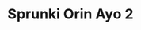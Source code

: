 ---
slug: sprunki-orin-ayo-2-2563
title: Sprunki Orin Ayo 2
description: "Sprunki Orin Ayo 2 is an exciting online game. Play for free directly in your browser!"
icon: /images/popular_mods/Sprunki Orin Ayo 2.png
url: https://wowtbc.net/sprunkin/orin-ayo-2/index.html
previewImage: /images/popular_mods/Sprunki Orin Ayo 2.png
type: popular mods

# SEO配置
seo:
  title: "Sprunki Orin Ayo 2 - Play Free Online Game | Fun Browser Games"
  description: "Sprunki Orin Ayo 2 - Play this fun online game for free in your browser. No download required!"
  ogImage: "/images/popular_mods/Sprunki Orin Ayo 2.png"
  keywords: "sprunki-orin-ayo-2-2563, online game, browser game, free game, popular mods game, play online"

videoUrls:
  - https://www.youtube.com/embed/example1
  - https://www.youtube.com/embed/example2

whyPlay:
  title: "Why Play Sprunki Orin Ayo 2?"
  items:
    - "Immersive Gameplay: Sprunki Orin Ayo 2 offers an engaging and immersive gaming experience that will keep you entertained for hours"
    - "Challenging Levels: Test your skills with increasingly difficult challenges and obstacles"
    - "Beautiful Graphics: Enjoy stunning visuals and smooth animations that bring the game world to life"
    - "Regular Updates: New content and features are added regularly to keep the game fresh and exciting"
    - "Free to Play: Experience all the fun without spending a penny"
    - "Community Features: Connect with other players, share strategies, and compete for high scores"
    - "Cross-Platform: Play on any device with a web browser, no downloads required"

features:
  title: "Key Features of Sprunki Orin Ayo 2"
  image: "/images/popular_mods/Sprunki Orin Ayo 2.png"
  items:
    - "Intuitive Controls: Easy to learn controls make Sprunki Orin Ayo 2 accessible for players of all skill levels"
    - "Multiple Game Modes: Enjoy various gameplay options that provide different challenges and experiences"
    - "Character Customization: Personalize your gaming experience with unique characters and items"
    - "Achievement System: Complete special tasks to earn rewards and recognition"
    - "Leaderboards: Compete with players worldwide and see who can achieve the highest scores"

characteristics:
  title: "Game Characteristics"
  image: "/images/popular_mods/Sprunki Orin Ayo 2.png"
  items:
    - "Genre: Popular mods game with elements of strategy and skill"
    - "Difficulty: Suitable for both casual gamers and those seeking a challenge"
    - "Play Time: Quick sessions or extended gameplay, depending on your preference"
    - "Art Style: Vibrant and engaging visuals that enhance the gaming experience"
    - "Sound Design: Immersive audio that complements the gameplay perfectly"

info: "Sprunki Orin Ayo 2 is an exciting online game that offers players a unique and engaging gaming experience. With its intuitive controls, stunning visuals, and challenging gameplay, Sprunki Orin Ayo 2 provides hours of entertainment for players of all ages and skill levels. Whether you're looking for a quick gaming session during a break or an extended play session, Sprunki Orin Ayo 2 delivers an immersive experience that will keep you coming back for more. The game features multiple levels of increasing difficulty, ensuring that players are constantly challenged as they progress. With regular updates adding new content and features, Sprunki Orin Ayo 2 remains fresh and exciting, providing endless entertainment options for its growing community of players."

howToPlayIntro: "Welcome to Sprunki Orin Ayo 2! This guide will walk you through the basics and help you master the game. Whether you're a beginner or looking to improve your skills, these tips and instructions will enhance your gaming experience."

howToPlaySteps:
  - title: "Getting Started"
    description: "Begin your Sprunki Orin Ayo 2 adventure by familiarizing yourself with the controls. Use your keyboard or mouse to navigate through the game interface. The tutorial will guide you through the basic mechanics and help you understand the objectives."
  - title: "Understanding the Objectives"
    description: "In Sprunki Orin Ayo 2, your main goal is to progress through levels by completing specific objectives. Each level presents unique challenges that require different strategies and approaches."
  - title: "Mastering the Controls"
    description: "Practice using the controls to improve your precision and reaction time. Sprunki Orin Ayo 2 requires quick reflexes and strategic thinking to overcome obstacles and defeat opponents."
  - title: "Utilizing Power-ups"
    description: "Collect power-ups throughout the game to enhance your abilities and overcome difficult challenges. Each power-up offers unique advantages that can be crucial for success."
  - title: "Developing Strategies"
    description: "As you progress in Sprunki Orin Ayo 2, develop effective strategies for different scenarios. Analyze patterns, anticipate challenges, and adapt your approach to maximize your performance."

faq:
  title: "Frequently Asked Questions about Sprunki Orin Ayo 2"
  items:
    - question: "Is Sprunki Orin Ayo 2 free to play?"
      answer: "Yes, Sprunki Orin Ayo 2 is completely free to play directly in your web browser. No downloads or purchases are required to enjoy the full game experience."
    - question: "Can I play Sprunki Orin Ayo 2 on mobile devices?"
      answer: "Yes, Sprunki Orin Ayo 2 is optimized for both desktop and mobile play. You can enjoy the game on any device with a web browser and internet connection."
    - question: "Are there any in-game purchases?"
      answer: "While Sprunki Orin Ayo 2 is free to play, there may be optional in-game purchases available for cosmetic items or additional features that don't affect core gameplay."
    - question: "How often is Sprunki Orin Ayo 2 updated?"
      answer: "The developers regularly update Sprunki Orin Ayo 2 with new content, features, and improvements based on player feedback and game performance."
    - question: "Can I play Sprunki Orin Ayo 2 offline?"
      answer: "Currently, Sprunki Orin Ayo 2 requires an internet connection to play as it's a browser-based online game."
    - question: "Is Sprunki Orin Ayo 2 suitable for children?"
      answer: "Yes, Sprunki Orin Ayo 2 is designed to be family-friendly and suitable for players of all ages."
    - question: "How do I report bugs or issues?"
      answer: "If you encounter any problems while playing Sprunki Orin Ayo 2, you can report them through the game's support page or contact the developers directly through their website."
    - question: "Still Have Questions?"
      answer: "If you have additional questions about Sprunki Orin Ayo 2 that aren't covered in this FAQ, please visit our support center or contact our customer service team for assistance."
---